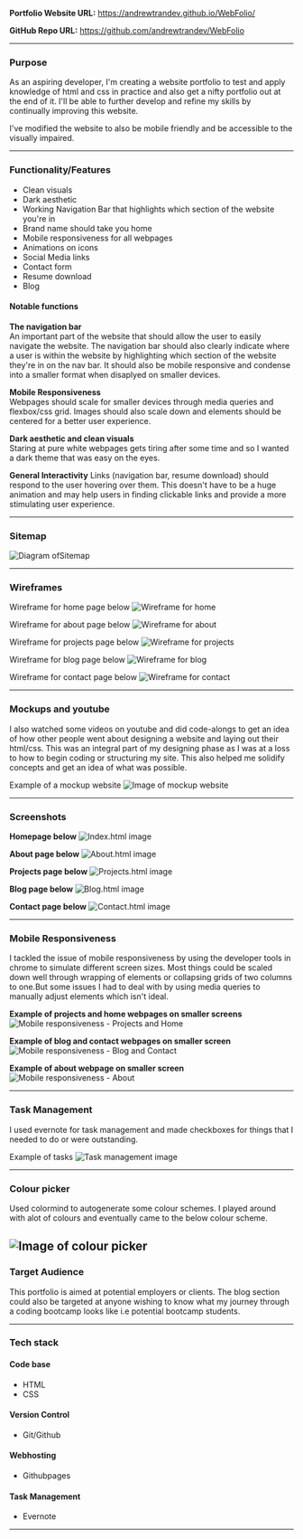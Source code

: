 **Portfolio Website URL:** https://andrewtrandev.github.io/WebFolio/

**GitHub Repo URL:** https://github.com/andrewtrandev/WebFolio

---

### Purpose
As an aspiring developer, I'm creating a website portfolio to test and apply knowledge of html and css in practice and also get a nifty portfolio out at the end of it. I'll be able to further develop and refine my skills by continually improving this website. 

I've modified the website to also be mobile friendly and be accessible to the visually impaired. 

---

### Functionality/Features
- Clean visuals
- Dark aesthetic
- Working Navigation Bar that highlights which section of the website you're in
- Brand name should take you home
- Mobile responsiveness for all webpages
- Animations on icons
- Social Media links
- Contact form
- Resume download
- Blog

#### Notable functions
**The navigation bar**<br>
  An important part of the website that should allow the user to easily navigate the website. The navigation bar should also clearly indicate where a user is within the website by highlighting which section of the website they're in on the nav bar. It should 
  also be mobile responsive and condense into a smaller format when disaplyed on smaller devices. 

  **Mobile Responsiveness**<br>
  Webpages should scale for smaller devices through media queries and flexbox/css grid. Images should also scale down and elements should be centered for a better user experience.

  **Dark aesthetic and clean visuals**<br>
  Staring at pure white webpages gets tiring after some time and so I wanted a dark theme that was easy on the eyes.
  
  **General Interactivity**
  Links (navigation bar, resume download) should respond to the user hovering over them. This doesn't have to be a huge animation and may help users in finding clickable links and provide a more stimulating user experience.

---

### Sitemap
![Diagram ofSitemap](/docs/sitemap.png)
___

### Wireframes


Wireframe for home page below
![Wireframe for home](/docs/wireframes/homepagew.PNG)

Wireframe for about page below
![Wireframe for about](/docs/wireframes/aboutw.png)

Wireframe for projects page below
![Wireframe for projects](/docs/wireframes/projectsw.png)

Wireframe for blog page below
![Wireframe for blog](/docs/wireframes/blogw.png)

Wireframe for contact page below
![Wireframe for contact](/docs/wireframes/contactw.png)

---

### Mockups and youtube

I also watched some videos on youtube and did code-alongs to get an idea of how
other people went about designing a website and laying out their html/css. 
This was an integral part of my designing phase as I was at a loss to how to begin coding or structuring my site. This also helped me solidify concepts and get an idea of what was possible.

Example of a mockup website
![Image of mockup website](/docs/mockup.PNG)


---

### Screenshots
**Homepage below**
![Index.html image](/docs/Home.PNG)

**About page below**
![About.html image](/docs/About.PNG)

**Projects page below**
![Projects.html image](/docs/Projects.PNG)

**Blog page below**
![Blog.html image](/docs/Blog.PNG)

**Contact page below**
![Contact.html image](/docs/Contact.PNG)

---

### Mobile Responsiveness

I tackled the issue of mobile responsiveness by using the developer tools in chrome to simulate different screen sizes. Most things could be scaled down well through wrapping of elements or collapsing grids of two columns to one.But some issues I had to deal with by using media queries to manually adjust elements which isn't ideal.

**Example of projects and home webpages on smaller screens**
![Mobile responsiveness - Projects and Home](/docs/Mobile1.PNG)

**Example of blog and contact webpages on smaller screen**
![Mobile responsiveness - Blog and Contact](/docs/Mobile2.PNG)


**Example of about webpage on smaller screen**
![Mobile responsiveness - About](/docs/Mobile3.PNG)


---

### Task Management

I used evernote for task management and made checkboxes for things that I needed to do or were outstanding.

Example of tasks
![Task management image](/docs/taskmanage.PNG)

---

### Colour picker

Used colormind to autogenerate some colour schemes. I played around with alot of colours and eventually came to the below colour scheme. 

![Image of colour picker](/docs/Colours.PNG)
---


### Target Audience
This portfolio is aimed at potential employers or clients. The blog section could also be targeted at anyone wishing to know what my journey through a coding bootcamp looks like i.e potential bootcamp students.

---

### Tech stack 

#### Code base
- HTML
- CSS

#### Version Control
- Git/Github

#### Webhosting
- Githubpages

#### Task Management
- Evernote
---